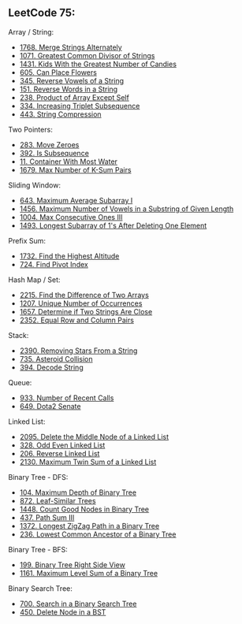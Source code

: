 LeetCode 75:
--
Array / String:
- [1768. Merge Strings Alternately](https://github.com/faisalkhan91/Programming-Fundamentals/blob/main/Algorithms/Two%20Pointers/LeetCode/1768.%20Merge%20Strings%20Alternately.py)
- [1071. Greatest Common Divisor of Strings](https://github.com/faisalkhan91/Programming-Fundamentals/blob/main/Data%20Structures/Array/Exercises/LeetCode/Strings/1071.%20Greatest%20Common%20Divisor%20of%20Strings.py)
- [1431. Kids With the Greatest Number of Candies](https://github.com/faisalkhan91/Programming-Fundamentals/blob/main/Data%20Structures/Array/Exercises/LeetCode/Greedy/1431.%20Kids%20With%20the%20Greatest%20Number%20of%20Candies.py)
- [605. Can Place Flowers](https://github.com/faisalkhan91/Programming-Fundamentals/blob/main/Data%20Structures/Array/Exercises/LeetCode/Greedy/605.%20Can%20Place%20Flowers.py)
- [345. Reverse Vowels of a String](https://github.com/faisalkhan91/Programming-Fundamentals/blob/main/Data%20Structures/Array/Exercises/LeetCode/Strings/345.%20Reverse%20Vowels%20of%20a%20String.py)
- [151. Reverse Words in a String](https://github.com/faisalkhan91/Programming-Fundamentals/blob/main/Data%20Structures/Array/Exercises/LeetCode/Strings/151.%20Reverse%20Words%20in%20a%20String.py)
- [238. Product of Array Except Self](https://github.com/faisalkhan91/Programming-Fundamentals/blob/main/Data%20Structures/Array/Exercises/LeetCode/Prefix%20Sum/238.%20Product%20of%20Array%20Except%20Self.py)
- [334. Increasing Triplet Subsequence](https://github.com/faisalkhan91/Programming-Fundamentals/blob/main/Data%20Structures/Array/Exercises/LeetCode/Greedy/334.%20Increasing%20Triplet%20Subsequence.py)
- [443. String Compression](https://github.com/faisalkhan91/Programming-Fundamentals/blob/main/Data%20Structures/Array/Exercises/LeetCode/Strings/443.%20String%20Compression.py)

Two Pointers:
- [283. Move Zeroes](https://github.com/faisalkhan91/Programming-Fundamentals/blob/main/Algorithms/Techniques/Two%20Pointers/LeetCode/Array/283.%20Move%20Zeroes.py)
- [392. Is Subsequence](https://github.com/faisalkhan91/Programming-Fundamentals/blob/main/Algorithms/Techniques/Two%20Pointers/LeetCode/String/392.%20Is%20Subsequence.py)
- [11. Container With Most Water](https://github.com/faisalkhan91/Programming-Fundamentals/blob/main/Algorithms/Techniques/Two%20Pointers/LeetCode/Array/11.%20Container%20With%20Most%20Water.py)
- [1679. Max Number of K-Sum Pairs](https://github.com/faisalkhan91/Programming-Fundamentals/blob/main/Algorithms/Techniques/Two%20Pointers/LeetCode/Array/1679.%20Max%20Number%20of%20K-Sum%20Pairs.py)

Sliding Window:
- [643. Maximum Average Subarray I](https://github.com/faisalkhan91/Programming-Fundamentals/blob/main/Algorithms/Techniques/Sliding%20Window/LeetCode/Array/643.%20Maximum%20Average%20Subarray%20I.py)
- [1456. Maximum Number of Vowels in a Substring of Given Length](https://github.com/faisalkhan91/Programming-Fundamentals/blob/main/Algorithms/Techniques/Sliding%20Window/LeetCode/String/1456.%20Maximum%20Number%20of%20Vowels%20in%20a%20Substring%20of%20Given%20Length.py)
- [1004. Max Consecutive Ones III](https://github.com/faisalkhan91/Programming-Fundamentals/blob/main/Algorithms/Techniques/Sliding%20Window/LeetCode/Array/1004.%20Max%20Consecutive%20Ones%20III.py)
- [1493. Longest Subarray of 1's After Deleting One Element](https://github.com/faisalkhan91/Programming-Fundamentals/blob/main/Algorithms/Techniques/Sliding%20Window/LeetCode/Array/1493.%20Longest%20Subarray%20of%201's%20After%20Deleting%20One%20Element.py)

Prefix Sum:
- [1732. Find the Highest Altitude](https://github.com/faisalkhan91/Programming-Fundamentals/blob/main/Algorithms/Techniques/Prefix%20Sum/LeetCode/Array/1732.%20Find%20the%20Highest%20Altitude.py)
- [724. Find Pivot Index](https://github.com/faisalkhan91/Programming-Fundamentals/blob/main/Algorithms/Techniques/Prefix%20Sum/LeetCode/Array/724.%20Find%20Pivot%20Index.py)

Hash Map / Set:
- [2215. Find the Difference of Two Arrays](https://github.com/faisalkhan91/Programming-Fundamentals/blob/main/Data%20Structures/Hash%20Table/Exercises/LeetCode/Array/2215.%20Find%20the%20Difference%20of%20Two%20Arrays.py)
- [1207. Unique Number of Occurrences](https://github.com/faisalkhan91/Programming-Fundamentals/blob/main/Data%20Structures/Hash%20Table/Exercises/LeetCode/Array/1207.%20Unique%20Number%20of%20Occurrences.py)
- [1657. Determine if Two Strings Are Close](https://github.com/faisalkhan91/Programming-Fundamentals/blob/main/Data%20Structures/Hash%20Table/Exercises/LeetCode/Strings/1657.%20Determine%20if%20Two%20Strings%20Are%20Close.py)
- [2352. Equal Row and Column Pairs](https://github.com/faisalkhan91/Programming-Fundamentals/blob/main/Data%20Structures/Hash%20Table/Exercises/LeetCode/Array/2352.%20Equal%20Row%20and%20Column%20Pairs.py)

Stack:
- [2390. Removing Stars From a String](https://github.com/faisalkhan91/Programming-Fundamentals/blob/main/Data%20Structures/Stack/Exercises/LeetCode/Strings/2390.%20Removing%20Stars%20From%20a%20String.py)
- [735. Asteroid Collision](https://github.com/faisalkhan91/Programming-Fundamentals/blob/main/Data%20Structures/Stack/Exercises/LeetCode/Array/735.%20Asteroid%20Collision.py)
- [394. Decode String](https://github.com/faisalkhan91/Programming-Fundamentals/blob/main/Data%20Structures/Stack/Exercises/LeetCode/Strings/394.%20Decode%20String.py)

Queue:
- [933. Number of Recent Calls](https://github.com/faisalkhan91/Programming-Fundamentals/blob/main/Data%20Structures/Queue/Exercises/LeetCode/Array/933.%20Number%20of%20Recent%20Calls.py)
- [649. Dota2 Senate](https://github.com/faisalkhan91/Programming-Fundamentals/blob/main/Data%20Structures/Queue/Exercises/LeetCode/Strings/649.%20Dota2%20Senate.py)

Linked List:
- [2095. Delete the Middle Node of a Linked List](https://github.com/faisalkhan91/Programming-Fundamentals/blob/main/Data%20Structures/Linked%20List/Exercises/LeetCode/Two%20Pointer/2095.%20Delete%20the%20Middle%20Node%20of%20a%20Linked%20List.py)
- [328. Odd Even Linked List](https://github.com/faisalkhan91/Programming-Fundamentals/blob/main/Data%20Structures/Linked%20List/Exercises/LeetCode/Two%20Pointer/328.%20Odd%20Even%20Linked%20List.py)
- [206. Reverse Linked List](https://github.com/faisalkhan91/Programming-Fundamentals/blob/main/Data%20Structures/Linked%20List/Exercises/LeetCode/Recursion/206.%20Reverse%20Linked%20List.py)
- [2130. Maximum Twin Sum of a Linked List](https://github.com/faisalkhan91/Programming-Fundamentals/blob/main/Data%20Structures/Linked%20List/Exercises/LeetCode/Two%20Pointer/2130.%20Maximum%20Twin%20Sum%20of%20a%20Linked%20List.py)

Binary Tree - DFS:
- [104. Maximum Depth of Binary Tree](https://github.com/faisalkhan91/Programming-Fundamentals/blob/main/Algorithms/Searching/Exercises/LeetCode/Depth-First%20Search/104.%20Maximum%20Depth%20of%20Binary%20Tree.py)
- [872. Leaf-Similar Trees](https://github.com/faisalkhan91/Programming-Fundamentals/blob/main/Algorithms/Searching/Exercises/LeetCode/Depth-First%20Search/Pre-Order%20Traversal/872.%20Leaf-Similar%20Trees.py)
- [1448. Count Good Nodes in Binary Tree](https://github.com/faisalkhan91/Programming-Fundamentals/blob/main/Algorithms/Searching/Exercises/LeetCode/Depth-First%20Search/Pre-Order%20Traversal/1448.%20Count%20Good%20Nodes%20in%20Binary%20Tree.py)
- [437. Path Sum III](https://github.com/faisalkhan91/Programming-Fundamentals/blob/main/Algorithms/Searching/Exercises/LeetCode/Depth-First%20Search/Memoization/437.%20Path%20Sum%20III.py)
- [1372. Longest ZigZag Path in a Binary Tree](https://github.com/faisalkhan91/Programming-Fundamentals/blob/main/Algorithms/Searching/Exercises/LeetCode/Depth-First%20Search/Pre-Order%20Traversal/1372.%20Longest%20ZigZag%20Path%20in%20a%20Binary%20Tree.py)
- [236. Lowest Common Ancestor of a Binary Tree](https://github.com/faisalkhan91/Programming-Fundamentals/blob/main/Algorithms/Searching/Exercises/LeetCode/Depth-First%20Search/In-Order%20Traversal/236.%20Lowest%20Common%20Ancestor%20of%20a%20Binary%20Tree.py)

Binary Tree - BFS:
- [199. Binary Tree Right Side View](https://github.com/faisalkhan91/Programming-Fundamentals/blob/main/Algorithms/Searching/Exercises/LeetCode/Breadth-First%20Search/199.%20Binary%20Tree%20Right%20Side%20View.py)
- [1161. Maximum Level Sum of a Binary Tree](https://github.com/faisalkhan91/Programming-Fundamentals/blob/main/Algorithms/Searching/Exercises/LeetCode/Breadth-First%20Search/1161.%20Maximum%20Level%20Sum%20of%20a%20Binary%20Tree.py)

Binary Search Tree:
- [700. Search in a Binary Search Tree](https://github.com/faisalkhan91/Programming-Fundamentals/blob/main/Data%20Structures/Tree/LeetCode/Binary%20Search%20Tree/700.%20Search%20in%20a%20Binary%20Search%20Tree.py)
- [450. Delete Node in a BST](https://github.com/faisalkhan91/Programming-Fundamentals/blob/main/Data%20Structures/Tree/LeetCode/Binary%20Search%20Tree/450.%20Delete%20Node%20in%20a%20BST.py)
